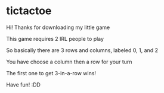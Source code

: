 # tictactoe
Hi! Thanks for downloading my little game

This game requires 2 IRL people to play

So basically there are 3 rows and columns, labeled 0, 1, and 2

You have choose a column then a row for your turn

The first one to get 3-in-a-row wins!


Have fun! :DD
